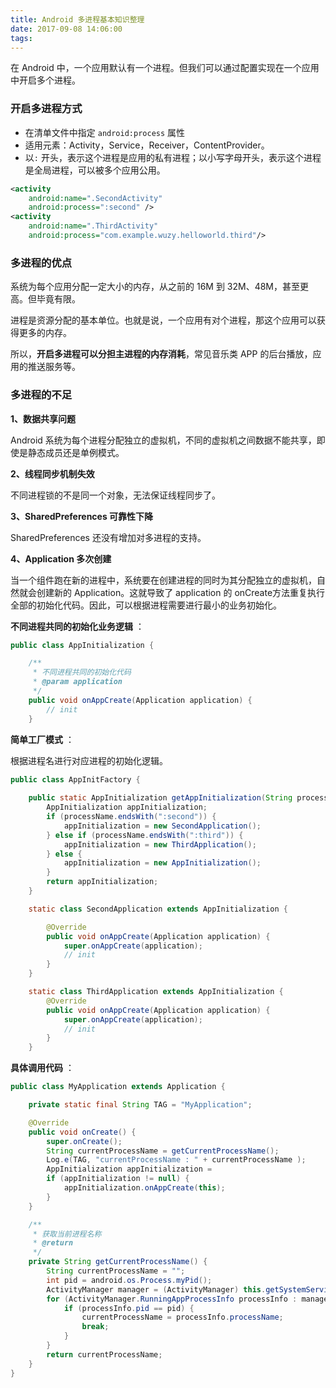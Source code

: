 ```yaml
---
title: Android 多进程基本知识整理
date: 2017-09-08 14:06:00
tags:
---
```


在 Android 中，一个应用默认有一个进程。但我们可以通过配置实现在一个应用中开启多个进程。

### 开启多进程方式

- 在清单文件中指定 `android:process` 属性
- 适用元素：Activity，Service，Receiver，ContentProvider。
- 以`:` 开头，表示这个进程是应用的私有进程；以小写字母开头，表示这个进程是全局进程，可以被多个应用公用。

```xml
<activity
    android:name=".SecondActivity"
    android:process=":second" />
<activity
    android:name=".ThirdActivity"
    android:process="com.example.wuzy.helloworld.third"/>
```

### 多进程的优点

系统为每个应用分配一定大小的内存，从之前的 16M 到 32M、48M，甚至更高。但毕竟有限。

进程是资源分配的基本单位。也就是说，一个应用有对个进程，那这个应用可以获得更多的内存。

所以，**开启多进程可以分担主进程的内存消耗**，常见音乐类 APP 的后台播放，应用的推送服务等。

### 多进程的不足

**1、数据共享问题**

Android 系统为每个进程分配独立的虚拟机，不同的虚拟机之间数据不能共享，即使是静态成员还是单例模式。

**2、线程同步机制失效**

不同进程锁的不是同一个对象，无法保证线程同步了。

**3、SharedPreferences 可靠性下降**

SharedPreferences 还没有增加对多进程的支持。

**4、Application 多次创建**

当一个组件跑在新的进程中，系统要在创建进程的同时为其分配独立的虚拟机，自然就会创建新的 Application。这就导致了 application 的 onCreate方法重复执行全部的初始化代码。因此，可以根据进程需要进行最小的业务初始化。

**不同进程共同的初始化业务逻辑** ：

```java
public class AppInitialization {

    /**
     * 不同进程共同的初始化代码
     * @param application
     */
    public void onAppCreate(Application application) {
        // init
    }
```

**简单工厂模式** ：

根据进程名进行对应进程的初始化逻辑。

```java
public class AppInitFactory {
 
    public static AppInitialization getAppInitialization(String processName) {
        AppInitialization appInitialization;
        if (processName.endsWith(":second")) {
            appInitialization = new SecondApplication();
        } else if (processName.endsWith(":third")) {
            appInitialization = new ThirdApplication();
        } else {
            appInitialization = new AppInitialization();
        }
        return appInitialization;
    }

    static class SecondApplication extends AppInitialization {

        @Override
        public void onAppCreate(Application application) {
            super.onAppCreate(application);
            // init
        }
    }

    static class ThirdApplication extends AppInitialization {
        @Override
        public void onAppCreate(Application application) {
            super.onAppCreate(application);
            // init
        }
    }
```

**具体调用代码** ：

```java
public class MyApplication extends Application {

    private static final String TAG = "MyApplication";

    @Override
    public void onCreate() {
        super.onCreate();
        String currentProcessName = getCurrentProcessName();
        Log.e(TAG, "currentProcessName : " + currentProcessName );
        AppInitialization appInitialization =                                AppInitFactory.getAppInitialization(currentProcessName);
        if (appInitialization != null) {
            appInitialization.onAppCreate(this);
        }
    }

    /**
     * 获取当前进程名称
     * @return
     */
    private String getCurrentProcessName() {
        String currentProcessName = "";
        int pid = android.os.Process.myPid();
        ActivityManager manager = (ActivityManager) this.getSystemService(Context.ACTIVITY_SERVICE);
        for (ActivityManager.RunningAppProcessInfo processInfo : manager.getRunningAppProcesses()) {
            if (processInfo.pid == pid) {
                currentProcessName = processInfo.processName;
                break;
            }
        }
        return currentProcessName;
    }
}
```







